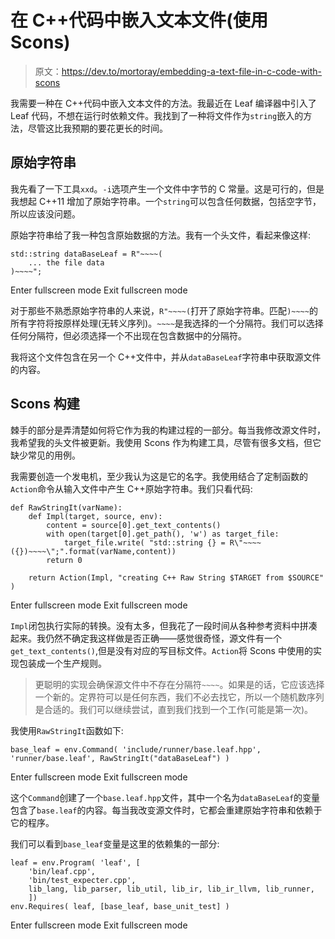 # 在 C++代码中嵌入文本文件(使用 Scons)

> 原文：<https://dev.to/mortoray/embedding-a-text-file-in-c-code-with-scons>

我需要一种在 C++代码中嵌入文本文件的方法。我最近在 Leaf 编译器中引入了 Leaf 代码，不想在运行时依赖文件。我找到了一种将文件作为`string`嵌入的方法，尽管这比我预期的要花更长的时间。

## 原始字符串

我先看了一下工具`xxd`。`-i`选项产生一个文件中字节的 C 常量。这是可行的，但是我想起 C++11 增加了原始字符串。一个`string`可以包含任何数据，包括空字节，所以应该没问题。

原始字符串给了我一种包含原始数据的方法。我有一个头文件，看起来像这样:

```
std::string dataBaseLeaf = R"~~~~( 
    ... the file data 
)~~~~"; 
```

Enter fullscreen mode Exit fullscreen mode

对于那些不熟悉原始字符串的人来说，`R"~~~~(`打开了原始字符串。匹配`)~~~~`的所有字符将按原样处理(无转义序列)。`~~~~`是我选择的一个分隔符。我们可以选择任何分隔符，但必须选择一个不出现在包含数据中的分隔符。

我将这个文件包含在另一个 C++文件中，并从`dataBaseLeaf`字符串中获取源文件的内容。

## Scons 构建

棘手的部分是弄清楚如何将它作为我的构建过程的一部分。每当我修改源文件时，我希望我的头文件被更新。我使用 Scons 作为构建工具，尽管有很多文档，但它缺少常见的用例。

我需要创造一个发电机，至少我认为这是它的名字。我使用结合了定制函数的`Action`命令从输入文件中产生 C++原始字符串。我们只看代码:

```
def RawStringIt(varName):
    def Impl(target, source, env):
        content = source[0].get_text_contents()
        with open(target[0].get_path(), 'w') as target_file:
            target_file.write( "std::string {} = R\"~~~~({})~~~~\";".format(varName,content))
        return 0

    return Action(Impl, "creating C++ Raw String $TARGET from $SOURCE" ) 
```

Enter fullscreen mode Exit fullscreen mode

`Impl`闭包执行实际的转换。没有太多，但我花了一段时间从各种参考资料中拼凑起来。我仍然不确定我这样做是否正确——感觉很奇怪，源文件有一个`get_text_contents()`,但是没有对应的写目标文件。`Action`将 Scons 中使用的实现包装成一个生产规则。

> 更聪明的实现会确保源文件中不存在分隔符`~~~~`。如果是的话，它应该选择一个新的。定界符可以是任何东西，我们不必去找它，所以一个随机数序列是合适的。我们可以继续尝试，直到我们找到一个工作(可能是第一次)。

我使用`RawStringIt`函数如下:

```
base_leaf = env.Command( 'include/runner/base.leaf.hpp', 'runner/base.leaf', RawStringIt("dataBaseLeaf") ) 
```

Enter fullscreen mode Exit fullscreen mode

这个`Command`创建了一个`base.leaf.hpp`文件，其中一个名为`dataBaseLeaf`的变量包含了`base.leaf`的内容。每当我改变源文件时，它都会重建原始字符串和依赖于它的程序。

我们可以看到`base_leaf`变量是这里的依赖集的一部分:

```
leaf = env.Program( 'leaf', [
    'bin/leaf.cpp',
    'bin/test_expecter.cpp',
    lib_lang, lib_parser, lib_util, lib_ir, lib_ir_llvm, lib_runner,
    ])
env.Requires( leaf, [base_leaf, base_unit_test] ) 
```

Enter fullscreen mode Exit fullscreen mode
